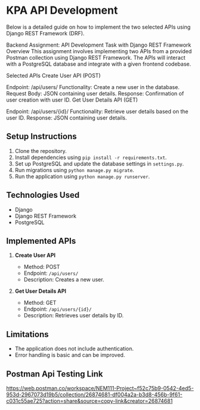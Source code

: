 # KPA API Development

Below is a detailed guide on how to implement the two selected APIs using Django REST Framework (DRF).

Backend Assignment: API Development Task with Django REST Framework
Overview
This assignment involves implementing two APIs from a provided Postman collection using Django REST Framework. The APIs will interact with a PostgreSQL database and integrate with a given frontend codebase.

Selected APIs
Create User API (POST)

Endpoint: /api/users/
Functionality: Create a new user in the database.
Request Body: JSON containing user details.
Response: Confirmation of user creation with user ID.
Get User Details API (GET)

Endpoint: /api/users/{id}/
Functionality: Retrieve user details based on the user ID.
Response: JSON containing user details.

## Setup Instructions
1. Clone the repository.
2. Install dependencies using `pip install -r requirements.txt`.
3. Set up PostgreSQL and update the database settings in `settings.py`.
4. Run migrations using `python manage.py migrate`.
5. Run the application using `python manage.py runserver`.

## Technologies Used
- Django
- Django REST Framework
- PostgreSQL

## Implemented APIs
1. **Create User API**
   - Method: POST
   - Endpoint: `/api/users/`
   - Description: Creates a new user.

2. **Get User Details API**
   - Method: GET
   - Endpoint: `/api/users/{id}/`
   - Description: Retrieves user details by ID.

## Limitations
- The application does not include authentication.
- Error handling is basic and can be improved.

## Postman Api Testing Link
https://web.postman.co/workspace/NEM111-Project~f52c75b9-0542-4ed5-953d-2967073d19b5/collection/26874681-df004a2a-b3d8-456b-9f61-c031c55ae725?action=share&source=copy-link&creator=26874681